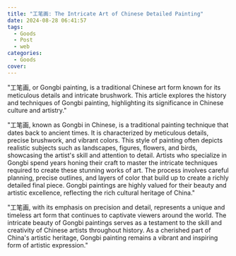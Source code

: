 ```yaml
---
title: "工笔画: The Intricate Art of Chinese Detailed Painting"
date: 2024-08-28 06:41:57
tags:
  - Goods
  - Post
  - web
categories:
  - Goods
cover: 
---
```


"工笔画, or Gongbi painting, is a traditional Chinese art form known for its meticulous details and intricate brushwork. This article explores the history and techniques of Gongbi painting, highlighting its significance in Chinese culture and artistry."

"工笔画, known as Gongbi in Chinese, is a traditional painting technique that dates back to ancient times. It is characterized by meticulous details, precise brushwork, and vibrant colors. This style of painting often depicts realistic subjects such as landscapes, figures, flowers, and birds, showcasing the artist's skill and attention to detail. Artists who specialize in Gongbi spend years honing their craft to master the intricate techniques required to create these stunning works of art. The process involves careful planning, precise outlines, and layers of color that build up to create a richly detailed final piece. Gongbi paintings are highly valued for their beauty and artistic excellence, reflecting the rich cultural heritage of China."

"工笔画, with its emphasis on precision and detail, represents a unique and timeless art form that continues to captivate viewers around the world. The intricate beauty of Gongbi paintings serves as a testament to the skill and creativity of Chinese artists throughout history. As a cherished part of China's artistic heritage, Gongbi painting remains a vibrant and inspiring form of artistic expression."
